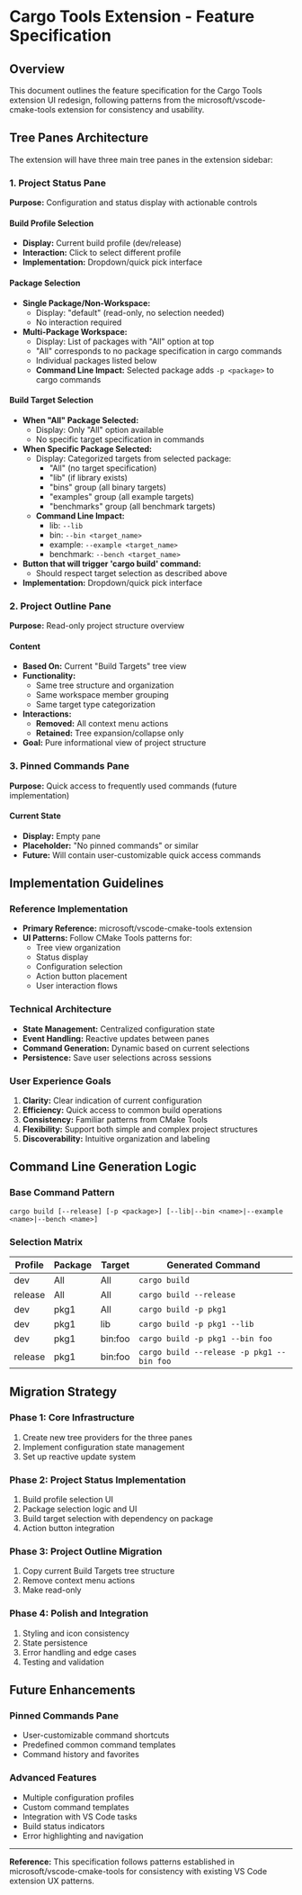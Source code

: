 # Cargo Tools Extension - Feature Specification

## Overview
This document outlines the feature specification for the Cargo Tools extension UI redesign, following patterns from the microsoft/vscode-cmake-tools extension for consistency and usability.

## Tree Panes Architecture

The extension will have three main tree panes in the extension sidebar:

### 1. Project Status Pane
**Purpose:** Configuration and status display with actionable controls

#### Build Profile Selection
- **Display:** Current build profile (dev/release)
- **Interaction:** Click to select different profile
- **Implementation:** Dropdown/quick pick interface

#### Package Selection
- **Single Package/Non-Workspace:**
  - Display: "default" (read-only, no selection needed)
  - No interaction required
- **Multi-Package Workspace:**
  - Display: List of packages with "All" option at top
  - "All" corresponds to no package specification in cargo commands
  - Individual packages listed below
  - **Command Line Impact:** Selected package adds `-p <package>` to cargo commands

#### Build Target Selection
- **When "All" Package Selected:**
  - Display: Only "All" option available
  - No specific target specification in commands
- **When Specific Package Selected:**
  - Display: Categorized targets from selected package:
    - "All" (no target specification)
    - "lib" (if library exists)
    - "bins" group (all binary targets)
    - "examples" group (all example targets) 
    - "benchmarks" group (all benchmark targets)
  - **Command Line Impact:** 
    - lib: `--lib`
    - bin: `--bin <target_name>`
    - example: `--example <target_name>`
    - benchmark: `--bench <target_name>`
- **Button that will trigger 'cargo build' command:**
  - Should respect target selection as described above
- **Implementation:** Dropdown/quick pick interface

### 2. Project Outline Pane
**Purpose:** Read-only project structure overview

#### Content
- **Based On:** Current "Build Targets" tree view
- **Functionality:** 
  - Same tree structure and organization
  - Same workspace member grouping
  - Same target type categorization
- **Interactions:** 
  - **Removed:** All context menu actions
  - **Retained:** Tree expansion/collapse only
- **Goal:** Pure informational view of project structure

### 3. Pinned Commands Pane
**Purpose:** Quick access to frequently used commands (future implementation)

#### Current State
- **Display:** Empty pane
- **Placeholder:** "No pinned commands" or similar
- **Future:** Will contain user-customizable quick access commands

## Implementation Guidelines

### Reference Implementation
- **Primary Reference:** microsoft/vscode-cmake-tools extension
- **UI Patterns:** Follow CMake Tools patterns for:
  - Tree view organization
  - Status display
  - Configuration selection
  - Action button placement
  - User interaction flows

### Technical Architecture
- **State Management:** Centralized configuration state
- **Event Handling:** Reactive updates between panes
- **Command Generation:** Dynamic based on current selections
- **Persistence:** Save user selections across sessions

### User Experience Goals
1. **Clarity:** Clear indication of current configuration
2. **Efficiency:** Quick access to common build operations
3. **Consistency:** Familiar patterns from CMake Tools
4. **Flexibility:** Support both simple and complex project structures
5. **Discoverability:** Intuitive organization and labeling

## Command Line Generation Logic

### Base Command Pattern
```
cargo build [--release] [-p <package>] [--lib|--bin <name>|--example <name>|--bench <name>]
```

### Selection Matrix
| Profile | Package | Target | Generated Command |
|---------|---------|--------|-------------------|
| dev     | All     | All    | `cargo build` |
| release | All     | All    | `cargo build --release` |
| dev     | pkg1    | All    | `cargo build -p pkg1` |
| dev     | pkg1    | lib    | `cargo build -p pkg1 --lib` |
| dev     | pkg1    | bin:foo| `cargo build -p pkg1 --bin foo` |
| release | pkg1    | bin:foo| `cargo build --release -p pkg1 --bin foo` |

## Migration Strategy

### Phase 1: Core Infrastructure
1. Create new tree providers for the three panes
2. Implement configuration state management
3. Set up reactive update system

### Phase 2: Project Status Implementation
1. Build profile selection UI
2. Package selection logic and UI
3. Build target selection with dependency on package
4. Action button integration

### Phase 3: Project Outline Migration
1. Copy current Build Targets tree structure
2. Remove context menu actions
3. Make read-only

### Phase 4: Polish and Integration
1. Styling and icon consistency
2. State persistence
3. Error handling and edge cases
4. Testing and validation

## Future Enhancements

### Pinned Commands Pane
- User-customizable command shortcuts
- Predefined common command templates
- Command history and favorites

### Advanced Features
- Multiple configuration profiles
- Custom command templates
- Integration with VS Code tasks
- Build status indicators
- Error highlighting and navigation

---

**Reference:** This specification follows patterns established in microsoft/vscode-cmake-tools for consistency with existing VS Code extension UX patterns.
